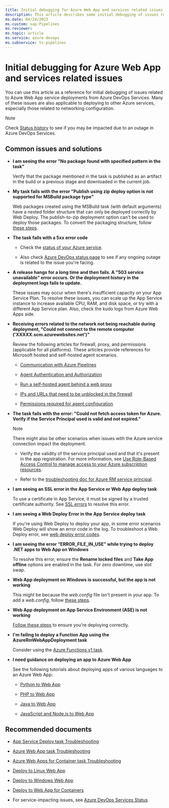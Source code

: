 ```yaml
---
title: Initial debugging for Azure Web App and services related issues
description: This article describes some initial debugging of issues related to Azure Web App service deployments from Azure DevOps Services.
ms.date: 04/24/2023
ms.custom: sap:Pipelines
ms.reviewer: 
ms.topic: article
ms.service: azure-devops
ms.subservice: ts-pipelines
---
```

# Initial debugging for Azure Web App and services related issues

You can use this article as a reference for initial debugging of issues related to Azure Web App service deployments from Azure DevOps Services. Many of these issues are also applicable to deploying to other Azure services, especially those related to networking configuration.

> [!NOTE]
> Check [Status history](https://status.dev.azure.com/_history) to see if you may be impacted due to an outage in Azure DevOps Services.

## Common issues and solutions

- **I am seeing the error "No package found with specified pattern in the task"**

  Verify that the package mentioned in the task is published as an artifact in the build or a previous stage and downloaded in the current job.  

- **My task fails with the error "Publish using zip deploy option is not supported for MSBuild package type"**

  Web packages created using the MSBuild task (with default arguments) have a nested folder structure that can only be deployed correctly by Web Deploy. The publish-to-zip deployment option can't be used to deploy those packages. To convert the packaging structure, follow [these steps](/azure/devops/pipelines/tasks/deploy/azure-rm-web-app-deployment#error-publish-using-zip-deploy-option-is-not-supported-for-msbuild-package-type).  

- **The task fails with a 5xx error code**

  - Check the [status of your Azure service](https://status.azure.com/status).

  - Also check [Azure DevOps status page](https://status.dev.azure.com/_history) to see if any ongoing outage is related to the issue you're facing.

- **A release hangs for a long time and then fails. A "503 service unavailable" error occurs. Or the deployment history in the deployment logs fails to update.**  

  These issues may occur when there's insufficient capacity on your App Service Plan. To resolve these issues, you can scale up the App Service instance to increase available CPU, RAM, and disk space, or try with a different App Service plan. Also, check the kudo logs from Azure Web Apps side.

- **Receiving errors related to the network not being reachable during deployment, "Could not connect to the remote computer ('XXXXX.scm.azurewebsites.net')"**  

  Review the following articles for firewall, proxy, and permissions (applicable for all platforms). These articles provide references for Microsoft hosted and self-hosted agent scenarios.

  - [Communication with Azure Pipelines](/azure/devops/pipelines/agents/agents&tabs=browser#communication-with-azure-pipelines)

  - [Agent Authentication and Authorization](https://github.com/Microsoft/azure-pipelines-agent/blob/master/docs/design/auth.md)

  - [Run a self-hosted agent behind a web proxy](/azure/devops/pipelines/agents/proxy&tabs=windows)

  - [IPs and URLs that need to be unblocked in the firewall](/azure/devops/pipelines/agents/v2-windows#im-running-a-firewall-and-my-code-is-in-azure-repos-what-urls-does-the-agent-need-to-communicate-with)

  - [Permissions required for agent configuration](/azure/devops/pipelines/agents/v2-windows#permissions)  

- **The task fails with the error: "Could not fetch access token for Azure. Verify if the Service Principal used is valid and not expired."**

  > [!NOTE]
  > There might also be other scenarios when issues with the Azure service connection impact the deployment.

  - Verify the validity of the service principal used and that it's present in the app registration. For more information, see [Use Role-Based Access Control to manage access to your Azure subscription resources](/azure/role-based-access-control/role-assignments-portal).

  - Refer to the [troubleshooting doc for Azure RM service principal](/azure/devops/pipelines/release/azure-rm-endpoint).  

- **I am seeing an SSL error in the App Service or Web App deploy task**  

  To use a certificate in App Service, it must be signed by a trusted certificate authority. See [SSL errors](/azure/devops/pipelines/tasks/deploy/azure-rm-web-app-deployment#ssl-error) to resolve this error.  

- **I am seeing a Web Deploy Error in the App Service deploy task**  

  If you're using Web Deploy to deploy your app, in some error scenarios Web Deploy will show an error code in the log. To troubleshoot a Web Deploy error, see [web deploy error codes](/iis/publish/troubleshooting-web-deploy/web-deploy-error-codes).  

- **I am seeing the error “ERROR_FILE_IN_USE” while trying to deploy .NET apps to Web App on Windows**

  To resolve this error, ensure the **Rename locked files** and **Take App offline** options are enabled in the task. For zero downtime, use slot swap.  

- **Web App deployment on Windows is successful, but the app is not working**  

  This might be because the *web.config* file isn't present in your app. To add a *web.config*, follow [these steps](/azure/devops/pipelines/tasks/deploy/azure-rm-web-app#web-app-deployment-on-windows-is-successful-but-the-app-is-not-working).  

- **Web App deployment on App Service Environment (ASE) is not working**  

  [Follow these steps](/azure/devops/pipelines/tasks/deploy/azure-rm-web-app#web-app-deployment-on-app-service-environment-ase-is-not-working) to ensure you're deploying correctly.  

- **I'm failing to deploy a Function App using the AzureRmWebAppDeployment task**

  Consider using the [Azure Functions v1 task](/azure/devops/pipelines/tasks/reference/azure-function-app-v1).

- **I need guidance on deploying an app to Azure Web App**  

  See the following tutorials about deploying apps of various languages to an Azure Web App:  

  - [Python to Web App](/azure/devops/pipelines/ecosystems/python-webapp)  

  - [PHP to Web App](/azure/devops/pipelines/ecosystems/php-webapp)  

  - [Java to Web App](/azure/devops/pipelines/ecosystems/java-webapp&tabs=java-tomcat)  

  - [JavaScript and Node.js to Web App](/azure/devops/pipelines/ecosystems/javascript&tabs=code)  

## Recommended documents

- [App Service Deploy task Troubleshooting](/azure/devops/pipelines/tasks/deploy/azure-rm-web-app-deployment#troubleshooting)  

- [Azure Web App task Troubleshooting](/azure/devops/pipelines/tasks/deploy/azure-rm-web-app#troubleshooting)  

- [Azure Web Apps for Container task Troubleshooting](/azure/devops/pipelines/tasks/deploy/azure-rm-web-app-containers#troubleshooting)  

- [Deploy to Linux Web App](/azure/devops/pipelines/targets/webapp-linux&tabs=dotnet-core%2cyaml)  

- [Deploy to Windows Web App](/azure/devops/pipelines/targets/webapp&tabs=yaml)  

- [Deploy to Web App for Containers](/azure/devops/pipelines/targets/webapp-on-container-linux&tabs=dotnet-core%2cyaml)  

- For service-impacting issues, see [Azure DevOps Services Status](https://status.dev.azure.com/)  
